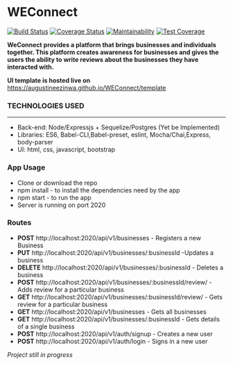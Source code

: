 # WEConnect

[![Build Status](https://travis-ci.org/augustineezinwa/WEConnect.svg?branch=ft-signup-endpoint-%23155587518)](https://travis-ci.org/augustineezinwa/WEConnect) [![Coverage Status](https://coveralls.io/repos/github/augustineezinwa/WEConnect/badge.svg?branch=ft-signup-endpoint-%23155587518)](https://coveralls.io/github/augustineezinwa/WEConnect?branch=ft-signup-endpoint-%23155587518) [![Maintainability](https://api.codeclimate.com/v1/badges/b84bdd1eb41438c74559/maintainability)](https://codeclimate.com/github/augustineezinwa/WEConnect/maintainability) [![Test Coverage](https://api.codeclimate.com/v1/badges/b84bdd1eb41438c74559/test_coverage)](https://codeclimate.com/github/augustineezinwa/WEConnect/test_coverage)


<b>WeConnect provides a platform that brings businesses and individuals together. This platform
creates awareness for businesses and gives the users the ability to write reviews about the
businesses they have interacted with.</b>

<b>UI template is hosted live on </b>https://augustineezinwa.github.io/WEConnect/template

<h3>TECHNOLOGIES USED</h3>
<hr>
<ul>
  <li>Back-end: Node/Expressjs + Sequelize/Postgres (Yet be Implemented)</li>
  <li>Libraries: ES6, Babel-CLI,Babel-preset, eslint, Mocha/Chai,Express, body-parser</li>
  <li>UI: html, css, javascript, bootstrap</li>
</ul>

<h3>App Usage</h3>
<ul>
    <li>Clone or download the repo</li>
    <li>npm install - to install the dependencies need by the app</li>
    <li>npm start - to run the app</li>
    <li>Server is running on port 2020</li>
</ul>

### Routes
- **POST** http://localhost:2020/api/v1/businesses - Registers a new Business
- **PUT** http://localhost:2020/api/v1/businesses/:businessId -Updates a business
- **DELETE** http://localhost:2020/api/v1/businesses/:businessId - Deletes a business
- **POST** http://localhost:2020/api/v1/businesses/:businessId/review/ - Adds review for a particular business
- **GET** http://localhost:2020/api/v1/businesses/:businessId/review/ - Gets review for a particular business
- **GET** http://localhost:2020/api/v1/businesses - Gets all businesses
- **GET** http://localhost:2020/api/v1/businesses/:businessId - Gets details of a single business
- **POST** http://localhost:2020/api/v1/auth/signup - Creates a new user
- **POST** http://localhost:2020/api/v1/auth/login - Signs in a new user

<i>Project still in progress</i>